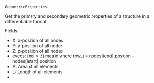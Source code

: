 ```
GeometricProperties
```

Get the primary and secondary geometric properties of a structure in a differentiable format.

Fields:

  * X: x-position of all nodes
  * Y: y-position of all nodes
  * Z: z-position of all nodes
  * evecs: [nel × 3] matrix where row_i = nodes[iend].position - nodes[istart].position
  * A: Area of all elements
  * L: Length of all elements
  * 
